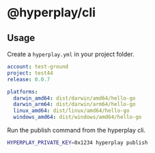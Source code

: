 # @hyperplay/cli

## Usage

Create a `hyperplay.yml` in your project folder.

```yml
account: test-ground
project: test44
release: 0.0.7

platforms:
  darwin_amd64: dist/darwin/amd64/hello-go
  darwin_arm64: dist/darwin/arm64/hello-go
  linux_amd64: dist/linux/amd64/hello-go
  windows_amd64: dist/windows/amd64/hello-go

```

Run the publish command from the hyperplay cli.
```bash
HYPERPLAY_PRIVATE_KEY=0x1234 hyperplay publish
```
